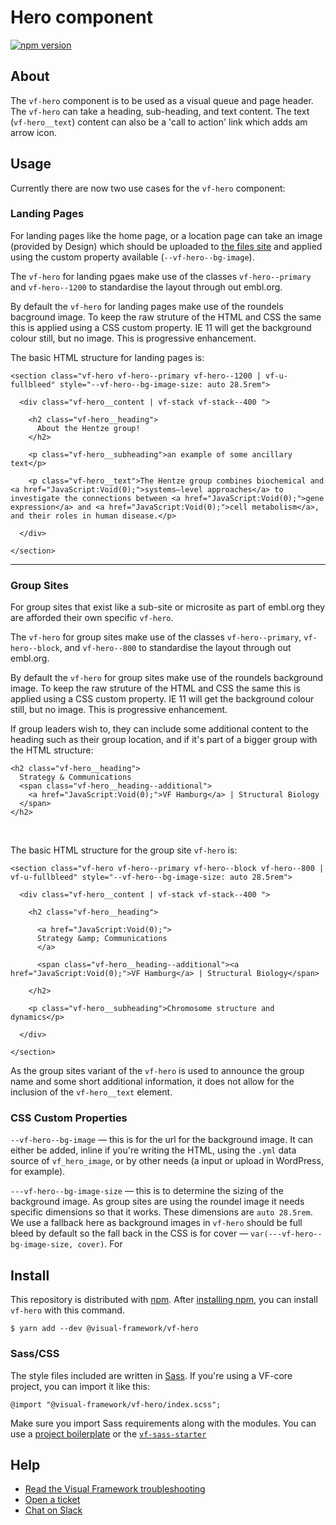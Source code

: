 # Hero component

[![npm version](https://badge.fury.io/js/%40visual-framework%2Fvf-hero.svg)](https://badge.fury.io/js/%40visual-framework%2Fvf-hero)

## About

The `vf-hero` component is to be used as a visual queue and page header. The `vf-hero` can take a heading, sub-heading, and text content. The text (`vf-hero__text`) content can also be a 'call to action' link which adds am arrow icon.

## Usage

Currently there are now two use cases for the `vf-hero` component:


### Landing Pages

For landing pages like the home page, or a location page can take an image (provided by Design) which should be uploaded to [the files site](https://www.embl.org/files) and applied using the custom property available (`--vf-hero--bg-image`).

The `vf-hero` for landing pgaes make use of the classes `vf-hero--primary` and `vf-hero--1200` to standardise the layout through out embl.org.

By default the `vf-hero` for landing pages make use of the roundels bacground image. To keep the raw struture of the HTML and CSS the same this is applied using a CSS custom property. IE 11 will get the background colour still, but no image. This is progressive enhancement.

The basic HTML structure for landing pages is:

```
<section class="vf-hero vf-hero--primary vf-hero--1200 | vf-u-fullbleed" style="--vf-hero--bg-image-size: auto 28.5rem">

  <div class="vf-hero__content | vf-stack vf-stack--400 ">

    <h2 class="vf-hero__heading">
      About the Hentze group!
    </h2>

    <p class="vf-hero__subheading">an example of some ancillary text</p>

    <p class="vf-hero__text">The Hentze group combines biochemical and <a href="JavaScript:Void(0);">systems–level approaches</a> to investigate the connections between <a href="JavaScript:Void(0);">gene expression</a> and <a href="JavaScript:Void(0);">cell metabolism</a>, and their roles in human disease.</p>

  </div>

</section>
```

---
### Group Sites

For group sites that exist like a sub-site or microsite as part of embl.org they are afforded their own specific `vf-hero`.

The `vf-hero` for group sites make use of the classes `vf-hero--primary`, `vf-hero--block`, and `vf-hero--800` to standardise the layout through out embl.org.

By default the `vf-hero` for group sites make use of the roundels background image. To keep the raw struture of the HTML and CSS the same this is applied using a CSS custom property. IE 11 will get the background colour still, but no image. This is progressive enhancement.

If group leaders wish to, they can include some additional content to the heading such as their group location, and if it's part of a bigger group with the HTML structure:

```
<h2 class="vf-hero__heading">
  Strategy & Communications
  <span class="vf-hero__heading--additional">
    <a href="JavaScript:Void(0);">VF Hamburg</a> | Structural Biology
  </span>
</h2>
```

<br>

The basic HTML structure for the group site `vf-hero` is:


```
<section class="vf-hero vf-hero--primary vf-hero--block vf-hero--800 | vf-u-fullbleed" style="--vf-hero--bg-image-size: auto 28.5rem">

  <div class="vf-hero__content | vf-stack vf-stack--400 ">

    <h2 class="vf-hero__heading">

      <a href="JavaScript:Void(0);">
      Strategy &amp; Communications
      </a>

      <span class="vf-hero__heading--additional"><a href="JavaScript:Void(0);">VF Hamburg</a> | Structural Biology</span>

    </h2>

    <p class="vf-hero__subheading">Chromosome structure and dynamics</p>

  </div>

</section>
```



As the group sites variant of the `vf-hero` is used to announce the group name and some short additional information, it does not allow for the inclusion of the `vf-hero__text` element.

### CSS Custom Properties

`--vf-hero--bg-image` — this is for the url for the background image. It can either be added, inline if you're writing the HTML, using the `.yml` data source of `vf_hero_image`, or by other needs (a input or upload in WordPress, for example).

`---vf-hero--bg-image-size` — this is to determine the sizing of the background image. As group sites are using the roundel image it needs specific dimensions so that it works. These dimensions are `auto 28.5rem`. We use a fallback here as background images in `vf-hero` should be full bleed by default so the fall back in the CSS is for cover — `var(---vf-hero--bg-image-size, cover)`. For

## Install

This repository is distributed with [npm](https://www.npmjs.com/). After [installing npm](https://nodejs.org/), you can install `vf-hero` with this command.

```
$ yarn add --dev @visual-framework/vf-hero
```

### Sass/CSS

The style files included are written in [Sass](https://sass-lang.com/). If you're using a VF-core project, you can import it like this:

```
@import "@visual-framework/vf-hero/index.scss";
```

Make sure you import Sass requirements along with the modules. You can use a [project boilerplate](https://visual-framework.github.io/vf-core/building/) or the [`vf-sass-starter`](https://visual-framework.github.io/vf-core/components/vf-sass-starter/)

## Help

- [Read the Visual Framework troubleshooting](https://visual-framework.github.io/vf-welcome/troubleshooting/)
- [Open a ticket](https://github.com/visual-framework/vf-core/issues)
- [Chat on Slack](https://join.slack.com/t/visual-framework/shared_invite/enQtNDAxNzY0NDg4NTY0LWFhMjEwNGY3ZTk3NWYxNWVjOWQ1ZWE4YjViZmY1YjBkMDQxMTNlNjQ0N2ZiMTQ1ZTZiMGM4NjU5Y2E0MjM3ZGQ)
